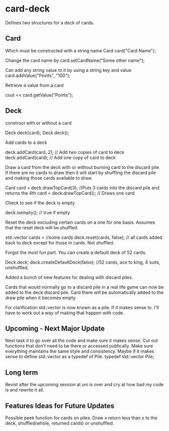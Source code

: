 card-deck
=========

Defines two structures for a deck of cards.


Card
------------------------------------------
Which must be constructed with a string name
Card card("Card Name");

Change the card name by
card.setCardName("Some other name");

Can add any string value to it by using a string key and value
card.addValue("Points", "100");

Retrieve a value from a card

cout << card.getValue("Points");


Deck
------------------------------------------
construct with or without a card

Deck deck(card);
Deck deck();

Add cards to a deck

deck.addCard(card, 2); // Add two copies of card to deck
deck.addCard(card); // Add one copy of card to deck

Draw a card from the deck with or without burning card to the discard pile.
If there are no cards to draw then it will start by shuffling the discard pile and making those cards available to draw.

Card card = deck.drawTopCard(3); //Puts 3 cards into the discard pile and returns the 4th
card = deck.drawTopCard(); // Draws one card

Check to see if the deck is empty

deck.isempty(); // true if empty

Reset the deck excluding certain cards on a one for one basis. Assumes that the reset deck will be shuffled.

std::vector<cards> cards = //some cards
deck.reset(cards, false); // all cards added back to deck except for those in cards. Not shuffled.

Forgot the most fun part. You can create a default deck of 52 cards.

Deck.deck;
deck.createDefaultDeck(false); //52 cards, ace to king, 4 suits, unshuffled.

Added a bunch of new features for dealing with discard piles.

Cards that would normally go to a discard pile in a real life game can now be added to the deck discard pile. Card there will be automatically added to the draw pile when it becomes empty.

For clarification std::vector<Card> is now known as a pile. If it makes sense to. I'll have to work out a way of making that happen with code.


Upcoming - Next Major Update
------------------------------------------

Next task it to go over all the code and make sure it makes sense.
Cut out functions that don't need to be there or accessed publically.
Make sure everything maintains the same style and consistency.
Maybe if it makes sense to define std::vector<Card> as a typedef of Pile. typedef std::vector<Card> Pile;

Long term
------------------------------------------

Revist after the upcoming session at uni is over and cry at how bad my code is and rewrite it all.


Features Ideas for Future Updates
------------------------------------------
Possible peek function for cards on piles.
Draw x return less than x to the deck, shuffled(whole, returned cards) or unshuffled.
